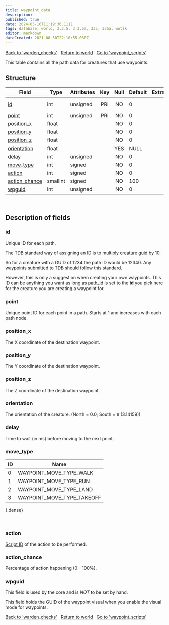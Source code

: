 ```yaml
---
title: waypoint_data
description: 
published: true
date: 2024-05-16T11:19:36.111Z
tags: database, world, 3.3.5, 3.3.5a, 335, 335a, wotlk
editor: markdown
dateCreated: 2021-08-30T22:10:55.030Z
---
```


<a href="https://trinitycore.info/en/database/335/world/warden_checks" class="mt-5 v-btn v-btn--depressed v-btn--flat v-btn--outlined theme--light v-size--default darkblue--text text--lighten-3"><span class="v-btn__content"><i aria-hidden="true" class="v-icon notranslate v-icon--left mdi mdi-arrow-left theme--light"></i><span>Back to 'warden_checks'</span></span></a>&nbsp;&nbsp;&nbsp;<a href="https://trinitycore.info/en/database/335/world/home" class="mt-5 v-btn v-btn--depressed v-btn--flat v-btn--outlined theme--light v-size--default darkblue--text text--lighten-3"><span class="v-btn__content"><i aria-hidden="true" class="v-icon notranslate v-icon--left mdi mdi-home-outline theme--light"></i><span>Return to world</span></span></a>&nbsp;&nbsp;&nbsp;<a href="https://trinitycore.info/en/database/335/world/waypoint_scripts" class="mt-5 v-btn v-btn--depressed v-btn--flat v-btn--outlined theme--light v-size--default darkblue--text text--lighten-3"><span class="v-btn__content"><span>Go to 'waypoint_scripts'</span><i aria-hidden="true" class="v-icon notranslate v-icon--right mdi mdi-arrow-right theme--light"></i></span></a>

This table contains all the path data for creatures that use waypoints.

## Structure

| Field | Type | Attributes | Key | Null | Default | Extra | Comment |
| --- | --- | --- | :---: | :---: | --- | --- | --- |
| [id](#id-alt) | int | unsigned | PRI | NO | 0 |  | Creature GUID |
| [point](#point) | int | unsigned | PRI | NO | 0 |  |  |
| [position_x](#position_x) | float |  |  | NO | 0 |  |  |
| [position_y](#position_y) | float |  |  | NO | 0 |  |  |
| [position_z](#position_z) | float |  |  | NO | 0 |  |  |
| [orientation](#orientation) | float |  |  | YES | NULL |  |  |
| [delay](#delay) | int | unsigned |  | NO | 0 |  |  |
| [move_type](#move_type) | int | signed |  | NO | 0 |  |  |
| [action](#action-alt) | int | signed |  | NO | 0 |  |  |
| [action_chance](#action_chance) | smallint | signed |  | NO | 100 |  |  |
| [wpguid](#wpguid) | int | unsigned |  | NO | 0 |  |  |
&nbsp;
## Description of fields

### id <!-- {#id-alt} -->
Unique ID for each path.

The TDB standard way of assigning an ID is to multiply [creature guid](../world/creature#guid) by 10.

So for a creature with a GUID of 1234 the path ID would be 12340. Any waypoints submitted to TDB should follow this standard.

However, this is only a suggestion when creating your own waypoints. This ID can be anything you want as long as [path_id](../world/creature_addon#path_id) is set to the **id** you pick here for the creature you are creating a waypoint for.
&nbsp;

### point
Unique point ID for each point in a path. Starts at 1 and increases with each path node.
&nbsp;

### position_x
The X coordinate of the destination waypoint.
&nbsp;

### position_y
The Y coordinate of the destination waypoint.
&nbsp;

### position_z
The Z coordinate of the destination waypoint.
&nbsp;

### orientation
The orientation of the creature. (North = 0.0; South = π (3.14159))
&nbsp;

### delay
Time to wait (in ms) before moving to the next point.
&nbsp;

### move_type
| ID | Name |
|----|------|
| 0 | WAYPOINT_MOVE_TYPE_WALK |
| 1 | WAYPOINT_MOVE_TYPE_RUN |
| 2 | WAYPOINT_MOVE_TYPE_LAND |
| 3 | WAYPOINT_MOVE_TYPE_TAKEOFF |
{.dense}

&nbsp;

### action <!-- {#action-alt} -->
[Script ID](../world/waypoint_scripts#id) of the action to be performed.
&nbsp;

### action_chance
Percentage of action happening (0 – 100%).
&nbsp;

### wpguid
This field is used by the core and is _NOT_ to be set by hand.

This field holds the GUID of the waypoint visual when you enable the visual mode for waypoints.
&nbsp;

<a href="https://trinitycore.info/en/database/335/world/warden_checks" class="mt-5 v-btn v-btn--depressed v-btn--flat v-btn--outlined theme--light v-size--default darkblue--text text--lighten-3"><span class="v-btn__content"><i aria-hidden="true" class="v-icon notranslate v-icon--left mdi mdi-arrow-left theme--light"></i><span>Back to 'warden_checks'</span></span></a>&nbsp;&nbsp;&nbsp;<a href="https://trinitycore.info/en/database/335/world/home" class="mt-5 v-btn v-btn--depressed v-btn--flat v-btn--outlined theme--light v-size--default darkblue--text text--lighten-3"><span class="v-btn__content"><i aria-hidden="true" class="v-icon notranslate v-icon--left mdi mdi-home-outline theme--light"></i><span>Return to world</span></span></a>&nbsp;&nbsp;&nbsp;<a href="https://trinitycore.info/en/database/335/world/waypoint_scripts" class="mt-5 v-btn v-btn--depressed v-btn--flat v-btn--outlined theme--light v-size--default darkblue--text text--lighten-3"><span class="v-btn__content"><span>Go to 'waypoint_scripts'</span><i aria-hidden="true" class="v-icon notranslate v-icon--right mdi mdi-arrow-right theme--light"></i></span></a>
